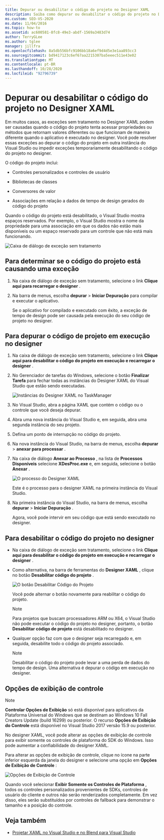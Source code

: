 ```yaml
---
title: Depurar ou desabilitar o código do projeto no Designer XAML
description: Saiba como depurar ou desabilitar o código do projeto no Designer XAML, incluindo como depurar a execução de código do projeto em outra instância do Visual Studio.
ms.custom: SEO-VS-2020
ms.date: 11/04/2016
ms.topic: how-to
ms.assetid: ac600581-8fc8-49e3-abdf-1569a3483d74
author: TerryGLee
ms.author: tglee
manager: jillfra
ms.openlocfilehash: 8a5db556bfc9106bb18a6ef9d4d5e3e1aa893cc3
ms.sourcegitcommit: bd9417123c6ef67aa2215307ba5eeec511e43e02
ms.translationtype: MT
ms.contentlocale: pt-BR
ms.lasthandoff: 10/28/2020
ms.locfileid: "92796739"
---
```

# <a name="debug-or-disable-project-code-in-xaml-designer"></a>Depurar ou desabilitar o código do projeto no Designer XAML

Em muitos casos, as exceções sem tratamento no Designer XAML podem ser causadas quando o código do projeto tenta acessar propriedades ou métodos que retornam valores diferentes ou que funcionam de maneira diferente quando o aplicativo é executado no designer. Você pode resolver essas exceções ao depurar o código do projeto em outra instância do Visual Studio ou impedir exceções temporariamente desabilitando o código do projeto no designer.

O código do projeto inclui:

- Controles personalizados e controles de usuário

- Bibliotecas de classes

- Conversores de valor

- Associações em relação a dados de tempo de design gerados do código do projeto

Quando o código do projeto está desabilitado, o Visual Studio mostra espaços reservados. Por exemplo, o Visual Studio mostra o nome da propriedade para uma associação em que os dados não estão mais disponíveis ou um espaço reservado para um controle que não está mais funcionando.

![Caixa de diálogo de exceção sem tratamento](media/xaml_unhandledexception.png)

## <a name="to-determine-if-project-code-is-causing-an-exception"></a>Para determinar se o código do projeto está causando uma exceção

1. Na caixa de diálogo de exceção sem tratamento, selecione o link **Clique aqui para recarregar o designer** .

2. Na barra de menus, escolha **depurar**  >  **Iniciar Depuração** para compilar e executar o aplicativo.

     Se o aplicativo for compilado e executado com êxito, a exceção de tempo de design pode ser causada pela execução do seu código de projeto no designer.

## <a name="to-debug-project-code-running-in-the-designer"></a>Para depurar o código de projeto em execução no designer

1. Na caixa de diálogo de exceção sem tratamento, selecione o link **Clique aqui para desabilitar o código do projeto em execução e recarregar o designer** .

2. No Gerenciador de tarefas do Windows, selecione o botão **Finalizar Tarefa** para fechar todas as instâncias do Designer XAML do Visual Studio que estão sendo executadas.

     ![Instâncias do Designer XAML no TaskManager](media/xaml_taskmanager.png)

3. No Visual Studio, abra a página XAML que contém o código ou o controle que você deseja depurar.

4. Abra uma nova instância do Visual Studio e, em seguida, abra uma segunda instância do seu projeto.

5. Defina um ponto de interrupção no código do projeto.

6. Na nova instância do Visual Studio, na barra de menus, escolha **depurar**  >  **anexar para processar** .

7. Na caixa de diálogo **Anexar ao Processo** , na lista de **Processos Disponíveis** selecione **XDesProc.exe** e, em seguida, selecione o botão **Anexar** .

     ![O processo do Designer XAML](media/xaml_attach.png)

     Este é o processo para o designer XAML na primeira instância do Visual Studio.

8. Na primeira instância do Visual Studio, na barra de menus, escolha **depurar**  >  **Iniciar Depuração** .

     Agora, você pode intervir em seu código que está sendo executado no designer.

## <a name="to-disable-project-code-in-the-designer"></a>Para desabilitar o código do projeto no designer

- Na caixa de diálogo de exceção sem tratamento, selecione o link **Clique aqui para desabilitar o código do projeto em execução e recarregar o designer** .

- Como alternativa, na barra de ferramentas do **Designer XAML** , clique no botão **Desabilitar código do projeto** .

     ![O botão Desabilitar Código do Projeto](media/xaml_disablecode.png)

     Você pode alternar o botão novamente para reabilitar o código do projeto.

    > [!NOTE]
    > Para projetos que buscam processadores ARM ou X64, o Visual Studio não pode executar o código do projeto no designer, portanto, o botão **Desabilitar código de projeto** está desabilitado no designer.

- Qualquer opção faz com que o designer seja recarregado e, em seguida, desabilite todo o código do projeto associado.

    > [!NOTE]
    > Desabilitar o código do projeto pode levar a uma perda de dados do tempo de design. Uma alternativa é depurar o código em execução no designer.

## <a name="control-display-options"></a>Opções de exibição de controle

> [!NOTE]
> **Controlar Opções de Exibição** só está disponível para aplicativos da Plataforma Universal do Windows que se destinam ao Windows 10 Fall Creators Update (build 16299) ou posterior. O recurso **Opções de Exibição do Controle** está disponível no Visual Studio 2017 versão 15.9 ou posterior.

No designer XAML, você pode alterar as opções de exibição de controle para exibir somente os controles de plataforma do SDK do Windows. Isso pode aumentar a confiabilidade do designer XAML.

Para alterar as opções de exibição de controle, clique no ícone na parte inferior esquerda da janela do designer e selecione uma opção em **Opções de Exibição de Controle** :

![Opções de Exibição de Controle](media/control_display_options.png)

Quando você selecionar **Exibir Somente os Controles de Plataforma** , todos os controles personalizados provenientes de SDKs, controles de usuário do cliente e outros não serão renderizados completamente. Em vez disso, eles serão substituídos por controles de fallback para demonstrar o tamanho e a posição do controle.

## <a name="see-also"></a>Veja também

- [Projetar XAML no Visual Studio e no Blend para Visual Studio](designing-xaml-in-visual-studio.md)
